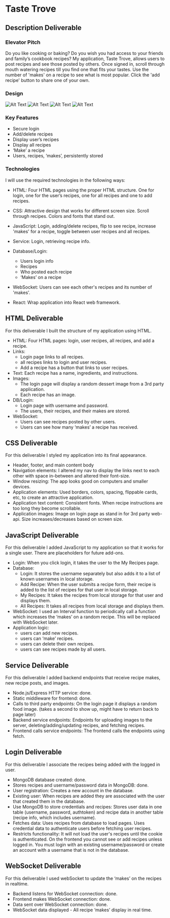 # Taste Trove #
## Description Deliverable ##

### Elevator Pitch ###

Do you like cooking or baking? Do you wish you had access to your friends and family’s cookbook recipes? My application, Taste Trove, allows users to post recipes and see those posted by others. Once signed in, scroll through mouth watering recipes till you find one that fits your tastes. Use the number of 'makes' on a recipe to see what is most popular. Click the 'add recipe' button to share one of your own.

### Design ###
![Alt Text](bp/login.png)
![Alt Text](bp/add_recipe.png)
![Alt Text](bp/all_recipes.png)
![Alt Text](bp/flip.png)

### Key Features ###
- Secure login
- Add/delete recipes
- Display user’s recipes
- Display all recipes
- ‘Make’ a recipe
- Users, recipes, ‘makes’, persistently stored

### Technologies ###
I will use the required technologies in the following ways:

- HTML: Four HTML pages using the proper HTML structure. One for login, one for the user’s recipes, one for all recipes and one to add recipes.

- CSS: Attractive design that works for different screen size. Scroll through recipes. Colors and fonts that stand out.

- JavaScript: Login, adding/delete recipes, flip to see recipe, increase 'makes' for a recipe, toggle between user recipes and all recipes.

- Service: Login, retrieving recipe info.
  
- Database/Login:
  - Users login info
  - Recipes
  - Who posted each recipe
  - ‘Makes’ on a recipe

- WebSocket: Users can see each other's recipes and its number of 'makes'.

- React: Wrap application into React web framework.

## HTML Deliverable ##
For this deliverable I built the structure of my application using HTML.

- HTML: Four HTML pages: login, user recipes, all recipes, and add a recipe.
- Links: 
  - Login page links to all recipes.
  - all recipes links to login and user recipes.
  - Add a recipe has a button that links to user recipes.
- Text: Each recipe has a name, ingredients, and instructions.
- Images:
  - The login page will display a random dessert image from a 3rd party application.
  - Each recipe has an image.
- DB/Login:
  - Login page with username and password.
  - The users, their recipes, and their makes are stored.
- WebSocket:
  - Users can see recipes posted by other users.
  - Users can see how many ‘makes’ a recipe has received.

## CSS Deliverable ##
For this deliverable I styled my application into its final appearance.

- Header, footer, and main content body
- Navigation elements: I altered my nav to display the links next to each other with space in-between and altered their font-size.
- Window resizing: The app looks good on computers and smaller devices.
- Application elements: Used borders, colors, spacing, flippable cards, etc, to create an attractive application.
- Application text content: Consistent fonts. When recipe instructions are too long they become scrollable.
- Application images: Image on login page as stand in for 3rd party web-api. Size increases/decreases based on screen size.

## JavaScript Deliverable ##
For this deliverable I added JavaScript to my application so that it works for a single user. There are placeholders for future add-ons.

- Login: When you click login, it takes the user to the My Recipes page.
- Database:
  - Login: It stores the username separately but also adds it to a list of known usernames in local storage.
  - Add Recipe: When the user submits a recipe form, their recipe is added to the list of recipes for that user in local storage.
  - My Recipes: It takes the recipes from local storage for that user and displays them.
  - All Recipes: It takes all recipes from local storage and displays them.
- WebSocket: I used an Interval function to periodically call a function which increases the ‘makes’ on a random recipe. This will be replaced with WebSocket later.
- Application logic:
  - users can add new recipes.
  - users can ‘make’ recipes.
  - users can delete their own recipes.
  - users can see recipes made by all users.
 
## Service Deliverable ##
For this deliverable I added backend endpoints that receive recipe makes, new recipe posts, and images.

- Node.js/Express HTTP service: done.
- Static middleware for frontend: done.
- Calls to third party endpoints: On the login page it displays a random food image. (takes a second to show up, might have to return back to page later)
- Backend service endpoints: Endpoints for uploading images to the server, deleting/adding/updating recipes, and fetching recipes.
- Frontend calls service endpoints: The frontend calls the endpoints using fetch.

## Login Deliverable ##
For this deliverable I associate the recipes being added with the logged in user.

- MongoDB database created: done.
- Stores recipes and username/password data in MongoDB: done.
- User registration: Creates a new account in the database.
- Existing user: When recipes are added they are associated with the user that created them in the database.
- Use MongoDB to store credentials and recipes: Stores user data in one table (username, password, authtoken) and recipe data in another table (recipe info, which includes username).
- Fetches data: Uses recipes from database to load pages. Uses credential data to authenticate users before fetching user recipes.
- Restricts functionality: It will not load the user's recipes until the cookie is authenticated. On the frontend you cannot see or add recipes unless logged in. You must login with an existing username/password or create an account with a username that is not in the database.

## WebSocket Deliverable ##
For this deliverable I used webSocket to update the ‘makes’ on the recipes in realtime.
- Backend listens for WebSocket connection: done.
- Frontend makes WebSocket connection: done.
- Data sent over WebSocket connection: done.
- WebSocket data displayed - All recipe ‘makes’ display in real time.



